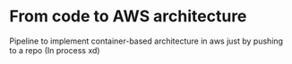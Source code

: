 # From code to AWS architecture
Pipeline to implement container-based architecture in aws just by pushing to a repo (In process xd) 
